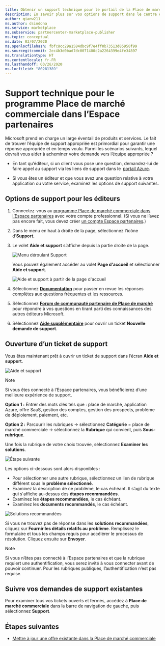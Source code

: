 ```yaml
---
title: Obtenir un support technique pour le portail de la Place de marché commerciale dans l’Espace partenaires
description: En savoir plus sur vos options de support dans le centre de partenaires, notamment comment créer une demande de prise en charge.
author: qianw211
ms.author: dsindona
ms.service: marketplace
ms.subservice: partnercenter-marketplace-publisher
ms.topic: conceptual
ms.date: 03/07/2020
ms.openlocfilehash: fbfc8cc29a1584dbc9f7e4ff0b73513d85950f99
ms.sourcegitcommit: 2ec4b3d0bad7dc0071400c2a2264399e4fe34897
ms.translationtype: HT
ms.contentlocale: fr-FR
ms.lasthandoff: 03/28/2020
ms.locfileid: "80281389"
---
```

# <a name="support-for-the-commercial-marketplace-program-in-partner-center"></a>Support technique pour le programme Place de marché commerciale dans l’Espace partenaires

Microsoft prend en charge un large éventail de produits et services. Le fait de trouver l’équipe de support appropriée est primordial pour garantir une réponse appropriée et en temps voulu. Parmi les scénarios suivants, lequel devrait vous aider à acheminer votre demande vers l’équipe appropriée ? 

- En tant qu’éditeur, si un client vous pose une question, demandez-lui de faire appel au support via les liens de support dans le  [portail Azure](https://portal.azure.com/). 

- Si vous êtes un éditeur et que vous avez une question relative à votre application ou votre service, examinez les options de support suivantes.

## <a name="support-options-for-publishers"></a>Options de support pour les éditeurs

1. Connectez-vous au [programme Place de marché commerciale dans l’Espace partenaires](https://partner.microsoft.com/dashboard/commercial-marketplace/overview) avec votre compte professionnel. (Si vous ne l’avez pas encore fait, vous devez créer [un compte Espace partenaires](./create-account.md).)

2. Dans le menu en haut à droite de la page, sélectionnez l’icône d’**Support**. 
 
3. Le volet **Aide et support** s’affiche depuis la partie droite de la page. 
 
   ![Menu déroulant Support](./media/commercial-marketplace-support-pane.png)

    Vous pouvez également accéder au volet **Page d'accueil** et sélectionner **Aide et support**.

   ![Aide et support à partir de la page d'accueil](./media/homepage-help-support.png)

4. Sélectionnez **[Documentation](../index.yml)** pour passer en revue les réponses complètes aux questions fréquentes et les ressources. 

5. Sélectionnez **[Forum de communauté partenaire de Place de marché](https://www.microsoftpartnercommunity.com/t5/Azure-Marketplace-and-AppSource/bd-p/2222)** pour répondre à vos questions en tirant parti des connaissances des autres éditeurs Microsoft. 

6. Sélectionnez **[Aide supplémentaire](https://aka.ms/marketplacepublishersupport)** pour ouvrir un ticket **Nouvelle demande de support**.  

## <a name="how-to-open-a-support-ticket"></a>Ouverture d’un ticket de support

Vous êtes maintenant prêt à ouvrir un ticket de support dans l’écran **Aide et support**.

![Aide et support](./media/help-and-support.png)

>[!Note]
>Si vous êtes connecté à l’Espace partenaires, vous bénéficierez d’une meilleure expérience de support.

**Option 1 :** Entrer des mots clés tels que : place de marché, application Azure, offre SaaS, gestion des comptes, gestion des prospects, problème de déploiement, paiement, etc.

**Option 2 :** Parcourir les rubriques -> sélectionnez **Catégorie** = place de marché commerciale -> sélectionnez la **Rubrique** qui convient, puis **Sous-rubrique**.

Une fois la rubrique de votre choix trouvée, sélectionnez **Examiner les solutions**.

![Étape suivante](./media/next-step.png)

Les options ci-dessous sont alors disponibles :

* Pour sélectionner une autre rubrique, sélectionnez un lien de rubrique différent sous le **problème sélectionné**.
* Examinez la description de ce problème, le cas échéant.  Il s’agit du texte qui s'affiche au-dessus des **étapes recommandées**.
* Examinez les **étapes recommandées**, le cas échéant.
* Examinez les **documents recommandés**, le cas échéant.

![Solutions recommandées](./media/recommended-solutions.png)

Si vous ne trouvez pas de réponse dans les **solutions recommandées**, cliquez sur **Fournir les détails relatifs au problème**.  Remplissez le formulaire et tous les champs requis pour accélérer le processus de résolution.  Cliquez ensuite sur **Envoyer**.

>[!Note]
>Si vous n’êtes pas connecté à l’Espace partenaires et que la rubrique requiert une authentification, vous serez invité à vous connecter avant de pouvoir continuer.  Pour les rubriques publiques, l’authentification n’est pas requise.

## <a name="track-your-existing-support-requests"></a>Suivre vos demandes de support existantes 

Pour examiner tous vos tickets ouverts et fermés, accédez à **Place de marché commerciale** dans la barre de navigation de gauche, puis sélectionnez **Support**.

## <a name="next-steps"></a>Étapes suivantes

- [Mettre à jour une offre existante dans la Place de marché commerciale](./update-existing-offer.md)
